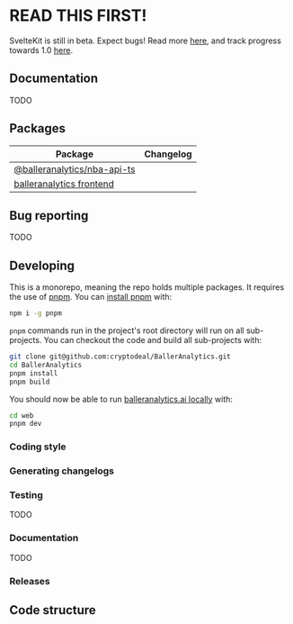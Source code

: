 # READ THIS FIRST!

SvelteKit is still in beta. Expect bugs! Read more [here](https://svelte.dev/blog/sveltekit-beta), and track progress towards 1.0 [here](https://github.com/sveltejs/kit/issues?q=is%3Aopen+is%3Aissue+milestone%3A1.0).

## Documentation

TODO

## Packages

| Package                                                                     | Changelog                                                     |
| --------------------------------------------------------------------------- | ------------------------------------------------------------- |
| [@balleranalytics/nba-api-ts](packages/nba-api-ts)                                               | |
| [balleranalytics frontend](web)                                     | |


## Bug reporting

TODO

## Developing

This is a monorepo, meaning the repo holds multiple packages. It requires the use of [pnpm](https://pnpm.js.org/en/). You can [install pnpm](https://pnpm.io/installation) with:

```bash
npm i -g pnpm
```

`pnpm` commands run in the project's root directory will run on all sub-projects. You can checkout the code and build all sub-projects with:

```bash
git clone git@github.com:cryptodeal/BallerAnalytics.git
cd BallerAnalytics
pnpm install
pnpm build
```

You should now be able to run [balleranalytics.ai locally](web) with:

```bash
cd web
pnpm dev
```

### Coding style

### Generating changelogs

### Testing

TODO

### Documentation

TODO

### Releases

## Code structure

